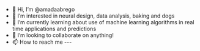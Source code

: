 - 👋 Hi, I’m @amadaabrego
- 👀 I’m interested in neural design, data analysis, baking and dogs
- 🌱 I’m currently learning about use of machine learning algorithms in real time applications and predictions
- 💞️ I’m looking to collaborate on anything!
- 📫 How to reach me ---

<!---
amadaabrego/amadaabrego is a ✨ special ✨ repository because its `README.md` (this file) appears on your GitHub profile.
You can click the Preview link to take a look at your changes.
--->

